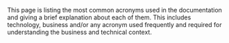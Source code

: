 This page is listing the most common acronyms used in the documentation and giving a brief explanation about each of them. This includes technology, business and/or any acronym used frequently and required for understanding the business and technical context.  
